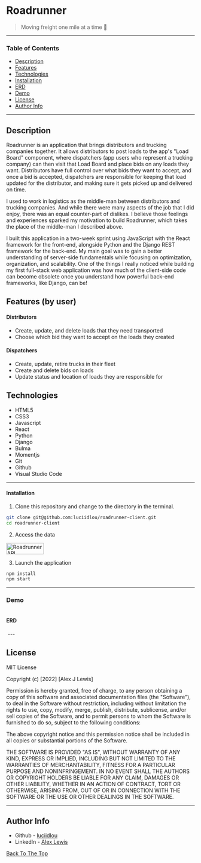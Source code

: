 # Roadrunner

> Moving freight one mile at a time 🚚

---

### Table of Contents

- [Description](#description)
- [Features](#features)
- [Technologies](#technologies)
- [Installation](#installation)
- [ERD](#erd)
- [Demo](#demo)
- [License](#license)
- [Author Info](#author-info)

---

## Description

Roadrunner is an application that brings distributors and trucking companies together. It allows distributors to post loads to the app's "Load Board" component, where dispatchers (app users who represent a trucking company) can then visit that Load Board and place bids on any loads they want. Distributors have full control over what bids they want to accept, and once a bid is accepted, dispatchers are responsible for keeping that load updated for the distributor, and making sure it gets picked up and delivered on time.

I used to work in logistics as the middle-man between distributors and trucking companies. And while there were many aspects of the job that I did enjoy, there was an equal counter-part of dislikes. I believe those feelings and experiences sparked my motivation to build Roadrunner, which takes the place of the middle-man I described above.

I built this application in a two-week sprint using JavaScript with the React framework for the front-end, alongside Python and the Django REST framework for the back-end. My main goal was to gain a better understanding of server-side fundamentals while focusing on optimization, organization, and scalability. One of the things I really noticed while building my first full-stack web application was how much of the client-side code can become obsolete once you understand how powerful back-end frameworks, like Django, can be! 
 
## Features (by user)
#### Distributors
- Create, update, and delete loads that they need transported
- Choose which bid they want to accept on the loads they created
#### Dispatchers
- Create, update, retire trucks in their fleet
- Create and delete bids on loads
- Update status and location of loads they are responsible for
## Technologies
- HTML5
- CSS3
- Javascript
- React
- Python
- Django
- Bulma
- Momentjs
- Git
- Github
- Visual Studio Code

---


#### Installation
1. Clone this repository and change to the directory in the terminal.

```sh
git clone git@github.com:luciidlou/roadrunner-client.git
cd roadrunner-client
```
2. Access the data

<a href="https://github.com/luciidlou/roadrunner-api" target="_blank" rel="noreferrer"><img src="https://img.shields.io/badge/-Click%20Here-blue" alt="Roadrunner API Repository" style="height: 30px !important; width: 100px !important;" /></a>

3. Launch the application

```sh
npm install
npm start
```

---
### Demo
<img src=# alt="">


#### ERD
<img src=# alt="">
---

## License

MIT License

Copyright (c) [2022] [Alex J Lewis]

Permission is hereby granted, free of charge, to any person obtaining a copy
of this software and associated documentation files (the "Software"), to deal
in the Software without restriction, including without limitation the rights
to use, copy, modify, merge, publish, distribute, sublicense, and/or sell
copies of the Software, and to permit persons to whom the Software is
furnished to do so, subject to the following conditions:

The above copyright notice and this permission notice shall be included in all
copies or substantial portions of the Software.

THE SOFTWARE IS PROVIDED "AS IS", WITHOUT WARRANTY OF ANY KIND, EXPRESS OR
IMPLIED, INCLUDING BUT NOT LIMITED TO THE WARRANTIES OF MERCHANTABILITY,
FITNESS FOR A PARTICULAR PURPOSE AND NONINFRINGEMENT. IN NO EVENT SHALL THE
AUTHORS OR COPYRIGHT HOLDERS BE LIABLE FOR ANY CLAIM, DAMAGES OR OTHER
LIABILITY, WHETHER IN AN ACTION OF CONTRACT, TORT OR OTHERWISE, ARISING FROM,
OUT OF OR IN CONNECTION WITH THE SOFTWARE OR THE USE OR OTHER DEALINGS IN THE
SOFTWARE.

---

## Author Info

- Github - [luciidlou](https://github.com/luciidlou)
- LinkedIn - [Alex Lewis](https://www.linkedin.com/in/alex-lewis22/)

[Back To The Top](#roadrunner)
